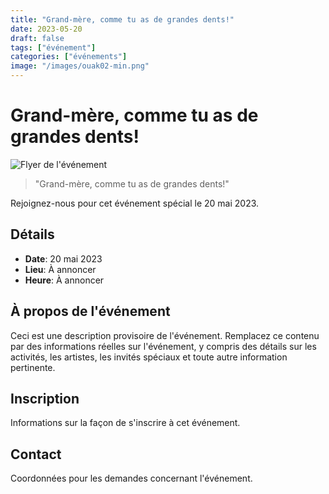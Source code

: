 ```yaml
---
title: "Grand-mère, comme tu as de grandes dents!"
date: 2023-05-20
draft: false
tags: ["événement"]
categories: ["événements"]
image: "/images/ouak02-min.png"
---
```


# Grand-mère, comme tu as de grandes dents!

![Flyer de l'événement](/images/ouak02-min.png)

> "Grand-mère, comme tu as de grandes dents!"

Rejoignez-nous pour cet événement spécial le 20 mai 2023.

## Détails

- **Date**: 20 mai 2023
- **Lieu**: À annoncer
- **Heure**: À annoncer

## À propos de l'événement

Ceci est une description provisoire de l'événement. Remplacez ce contenu par des informations réelles sur l'événement, y compris des détails sur les activités, les artistes, les invités spéciaux et toute autre information pertinente.

## Inscription

Informations sur la façon de s'inscrire à cet événement.

## Contact

Coordonnées pour les demandes concernant l'événement.